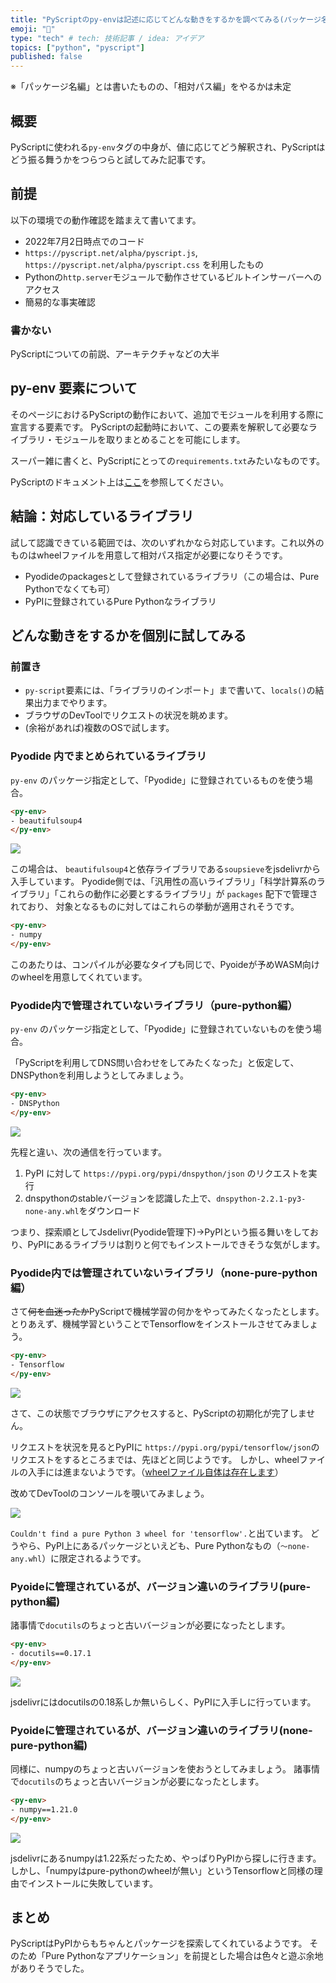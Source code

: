 ```yaml
---
title: "PyScriptのpy-envは記述に応じてどんな動きをするかを調べてみる(パッケージ名編)"
emoji: "🐍"
type: "tech" # tech: 技術記事 / idea: アイデア
topics: ["python", "pyscript"]
published: false
---
```


※「パッケージ名編」とは書いたものの、「相対パス編」をやるかは未定

## 概要

PyScriptに使われる`py-env`タグの中身が、値に応じてどう解釈され、PyScriptはどう振る舞うかをつらつらと試してみた記事です。

## 前提

以下の環境での動作確認を踏まえて書いてます。

* 2022年7月2日時点でのコード
* `https://pyscript.net/alpha/pyscript.js`, `https://pyscript.net/alpha/pyscript.css` を利用したもの
* Pythonの`http.server`モジュールで動作させているビルトインサーバーへのアクセス
* 簡易的な事実確認

### 書かない

PyScriptについての前説、アーキテクチャなどの大半

## py-env 要素について

そのページにおけるPyScriptの動作において、追加でモジュールを利用する際に宣言する要素です。
PyScriptの起動時において、この要素を解釈して必要なライブラリ・モジュールを取りまとめることを可能にします。

スーパー雑に書くと、PyScriptにとっての`requirements.txt`みたいなものです。

PyScriptのドキュメント上は[ここ](https://github.com/pyscript/pyscript/blob/main/docs/tutorials/getting-started.md#the-py-env-tag)を参照してください。

## 結論：対応しているライブラリ

試して認識できている範囲では、次のいずれかなら対応しています。これ以外のものはwheelファイルを用意して相対パス指定が必要になりそうです。

- Pyodideのpackagesとして登録されているライブラリ（この場合は、Pure Pythonでなくても可）
- PyPIに登録されているPure Pythonなライブラリ

## どんな動きをするかを個別に試してみる

### 前置き

* `py-script`要素には、「ライブラリのインポート」まで書いて、`locals()`の結果出力までやります。
* ブラウザのDevToolでリクエストの状況を眺めます。
* (余裕があれば)複数のOSで試します。

### Pyodide 内でまとめられているライブラリ

`py-env` のパッケージ指定として、「Pyodide」に登録されているものを使う場合。

```html
<py-env>
- beautifulsoup4
</py-env>
```

![](/images/py-env-of-pyscript/pyoide-packages.png)

この場合は、 `beautifulsoup4`と依存ライブラリである`soupsieve`をjsdelivrから入手しています。
Pyodide側では、「汎用性の高いライブラリ」「科学計算系のライブラリ」「これらの動作に必要とするライブラリ」が `packages` 配下で管理されており、
対象となるものに対してはこれらの挙動が適用されそうです。

```html
<py-env>
- numpy
</py-env>
```

このあたりは、コンパイルが必要なタイプも同じで、Pyoideが予めWASM向けのwheelを用意してくれています。

### Pyodide内で管理されていないライブラリ（pure-python編）

`py-env` のパッケージ指定として、「Pyodide」に登録されていないものを使う場合。

「PyScriptを利用してDNS問い合わせをしてみたくなった」と仮定して、DNSPythonを利用しようとしてみましょう。

```html
<py-env>
- DNSPython
</py-env>
```

![](/images/py-env-of-pyscript/pypi-packages-pure.png)

先程と違い、次の通信を行っています。

1. PyPI に対して `https://pypi.org/pypi/dnspython/json` のリクエストを実行
2. dnspythonのstableバージョンを認識した上で、`dnspython-2.2.1-py3-none-any.whl`をダウンロード

つまり、探索順としてJsdelivr(Pyodide管理下)→PyPIという振る舞いをしており、PyPIにあるライブラリは割りと何でもインストールできそうな気がします。

### Pyodide内では管理されていないライブラリ（none-pure-python編）

さて~~何を血迷ったか~~PyScriptで機械学習の何かをやってみたくなったとします。
とりあえず、機械学習ということでTensorflowをインストールさせてみましょう。

```html
<py-env>
- Tensorflow
</py-env>
```

![](/images/py-env-of-pyscript/pypi-packages-notpure.png)

さて、この状態でブラウザにアクセスすると、PyScriptの初期化が完了しません。

リクエストを状況を見るとPyPIに `https://pypi.org/pypi/tensorflow/json`のリクエストをするところまでは、先ほどと同じようです。
しかし、wheelファイルの入手には進まないようです。（[wheelファイル自体は存在します](https://pypi.org/project/tensorflow/#files)）

改めてDevToolのコンソールを覗いてみましょう。

![](/images/py-env-of-pyscript/pypi-packages-notpure-console.png)

`Couldn't find a pure Python 3 wheel for 'tensorflow'.`と出ています。
どうやら、PyPI上にあるパッケージといえども、Pure Pythonなもの（`～none-any.whl`）に限定されるようです。

### Pyoideに管理されているが、バージョン違いのライブラリ(pure-python編)

諸事情で`docutils`のちょっと古いバージョンが必要になったとします。

```html
<py-env>
- docutils==0.17.1
</py-env>
```

![](/images/py-env-of-pyscript/pyoide-packages-old.png)

jsdelivrにはdocutilsの0.18系しか無いらしく、PyPIに入手しに行っています。

### Pyoideに管理されているが、バージョン違いのライブラリ(none-pure-python編)

同様に、numpyのちょっと古いバージョンを使おうとしてみましょう。
諸事情で`docutils`のちょっと古いバージョンが必要になったとします。

```html
<py-env>
- numpy==1.21.0
</py-env>
```

![](/images/py-env-of-pyscript/pyoide-packages-old-notpure.png)

jsdelivrにあるnumpyは1.22系だったため、やっぱりPyPIから探しに行きます。
しかし、「numpyはpure-pythonのwheelが無い」というTensorflowと同様の理由でインストールに失敗しています。

## まとめ

PyScriptはPyPIからもちゃんとパッケージを探索してくれているようです。
そのため「Pure Pythonなアプリケーション」を前提とした場合は色々と遊ぶ余地がありそうでした。
